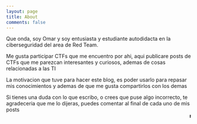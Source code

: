```yaml
---
layout: page
title: About
comments: false
---
```


Que onda, soy Omar y soy entusiasta y estudiante autodidacta en la ciberseguridad del area de Red Team.<br>

Me gusta participar CTFs que me encuentro por ahi, aqui publicare posts de CTFs que me parezcan interesantes y curiosos, ademas de cosas relacionadas a las TI <br>

La motivacion que tuve para hacer este blog, es poder usarlo para repasar mis conocimientos y ademas de que me gusta compartirlos con los demas

Si tienes una duda con lo que escribo, o crees que puse algo incorrecto, te agradeceria que me lo dijeras, puedes comentar al final de cada uno de mis posts
<br>
<marquee><b>nya~</b></marquee>